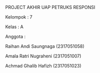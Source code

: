 PROJECT AKHIR UAP PETRUKS RESPONSI 

Kelompok : 7 

Kelas : A

Anggota :

Raihan Andi Saungnaga (2317051058) 

Amala Ratri Nugraheni (2317051007) 

Achmad Ghalib Hafizh  (2317051023) 
